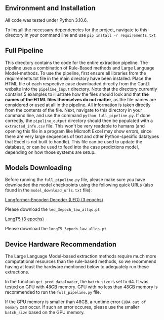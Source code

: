 ## Environment and Installation

All code was tested under Python 3.10.6.

To Install the necessary dependencies for the project, navigate to this directory in your command line and use `pip install -r requirements.txt`

## Full Pipeline

This directory contains the code for the entire extraction pipeline. The pipeline uses a combination of Rule-Based methods and Large Language Model-methods. To use the pipeline, first ensure all libraries from the requirements.txt file in the main directory have been installed. Place the HTML file of each respective case downloaded directly from the CanLII website into the `pipeline_input` directory. Note that the directory currently contains 5 examples to illustrate how the files should look and that **the names of the HTML files themselves do not matter**, as the file names are considered or used at all in the pipeline. All information is taken directly from the contents of the file. Next, navigate to this directory in your command line, and use the command `python full_pipeline.py`. If done correctly, the `pipeline_output` directory should then be populated with a `extracted_info.csv` file. This won't be very readable to humans (and opening this file in a program like Micrsoft Excel may show errors, since there are very large sequences of text and other Python-specific datatypes that Excel is not built to handle). This file can be used to update the database, or can be used to feed into the case predictions model, depending on how those systems are setup. 

## Models Downloading

Before running the `full_pipeline.py` file, please make sure you have downloaded the model checkpoints using the following quick URLs (also found in the `model_download_urls.txt` file):

[Longformer-Encoder-Decoder (LED) (3 epochs)](https://huggingface.co/GraceQ/ltb_decision_led/tree/main)

Please download the `led_3epoch_law_allqs.pt`

[LongT5 (3 epochs)](https://huggingface.co/GraceQ/ltb_decision_longt5/tree/main)

Please download the `longT5_3epoch_law_allqs.pt`

## Device Hardware Recommendation

The Large Language Model-based extraction methods require much more computational resources than the rule-based methods, so we recommend having at least the hardware mentioned below to adequately run these extractions.

In the function `get_pred_dataloader`, the `batch_size` is set to 64. It was tested on GPU with 48GB memory. GPU with no less than 48GB memory is recommended to run the `full_pipeline.py` file.

If the GPU memory is smaller than 48GB, a runtime error `CUDA out of memory` can occur. If such an error occures, please use the smaller `batch_size` based on the GPU memory.